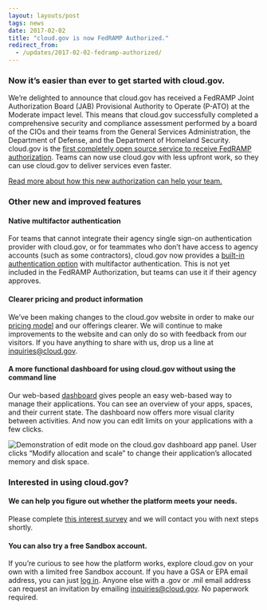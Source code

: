 ```yaml
---
layout: layouts/post
tags: news
date: 2017-02-02
title: "cloud.gov is now FedRAMP Authorized."
redirect_from:
  - /updates/2017-02-02-fedramp-authorized/
---
```


### Now it’s easier than ever to get started with cloud.gov.

We’re delighted to announce that cloud.gov has received a FedRAMP Joint Authorization Board (JAB) Provisional Authority to Operate (P-ATO) at the Moderate impact level. This means that cloud.gov successfully completed a comprehensive security and compliance assessment performed by a board of the CIOs and their teams from the General Services Administration, the Department of Defense, and the Department of Homeland Security. cloud.gov is the [first completely open source service to receive FedRAMP authorization](https://www.gsa.gov/blog/2017/02/02/cloudgov-becomes-first-fully-open-source-fedramp-solution). Teams can now use cloud.gov with less upfront work, so they can use cloud.gov to deliver services even faster.

[Read more about how this new authorization can help your team.](https://18f.gsa.gov/2017/02/02/cloud-gov-is-now-fedramp-authorized/)

<!--more-->

### Other new and improved features

#### Native multifactor authentication

For teams that cannot integrate their agency single sign-on authentication provider with cloud.gov, or for teammates who don’t have access to agency accounts (such as some contractors), cloud.gov now provides a [built-in authentication option](/docs/getting-started/accounts#to-log-into-cloud-gov) with multifactor authentication. This is not yet included in the FedRAMP Authorization, but teams can use it if their agency approves.

#### Clearer pricing and product information

We’ve been making changes to the cloud.gov website in order to make our [pricing model](/docs/pricing/pricing-model) and our offerings clearer. We will continue to make improvements to the website and can only do so with feedback from our visitors. If you have anything to share with us, drop us a line at [inquiries@cloud.gov](mailto:inquiries@cloud.gov).

#### A more functional dashboard for using cloud.gov without using the command line

Our web-based [dashboard](https://dashboard.fr.cloud.gov/) gives people an easy web-based way to manage their applications. You can see an overview of your apps, spaces, and their current state. The dashboard now offers more visual clarity between activities. And now you can edit limits on your applications with a few clicks.

![Demonstration of edit mode on the cloud.gov dashboard app panel. User clicks “Modify allocation and scale” to change their application’s allocated memory and disk space.](/img/cloud-gov_editapplimits.gif "Editing app limits in the dashboard")

### Interested in using cloud.gov?

#### We can help you figure out whether the platform meets your needs.

Please complete [this interest survey](https://docs.google.com/a/gsa.gov/forms/d/e/1FAIpQLSevZfuJ_4KE-MZlm9gttYfsXQp0PJL7OR6k6LbZ9XnFn-oA6g/viewform) and we will contact you with next steps shortly.

#### You can also try a free Sandbox account.

If you’re curious to see how the platform works, explore cloud.gov on your own with a limited free Sandbox account. If you have a GSA or EPA email address, you can just [log in](https://login.fr.cloud.gov/). Anyone else with a .gov or .mil email address can request an invitation by emailing [inquiries@cloud.gov](mailto:inquiries@cloud.gov). No paperwork required.
